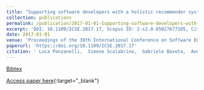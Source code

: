 ```yaml
---
title: "Supporting software developers with a holistic recommender system"
collection: publications
permalink: /publication/2017-01-01-Supporting-software-developers-with-a-holistic-recommender-system
excerpt: 'DOI: 10.1109/ICSE.2017.17, Scopus ID: 2-s2.0-85027677105, Cited by: 12'
date: 2017-01-01
venue: 'Proceedings of the 39th International Conference on Software Engineering, ICSE 2017, Buenos Aires, Argentina, May 20-28, 2017'
paperurl: 'https://doi.org/10.1109/ICSE.2017.17'
citation: ' Luca Ponzanelli,  Simone Scalabrino,  Gabriele Bavota,  Andrea Mocci,  Rocco Oliveto,  Massimiliano Di Penta,  Michele Lanza, &quot;Supporting software developers with a holistic recommender system.&quot; Proceedings of the 39th International Conference on Software Engineering, ICSE 2017, Buenos Aires, Argentina, May 20-28, 2017, 2017.'
---
```

[Bibtex](https://dblp.org/rec/bib/conf/icse/PonzanelliSBMOP17)

[Access paper here](https://doi.org/10.1109/ICSE.2017.17){:target="_blank"}
